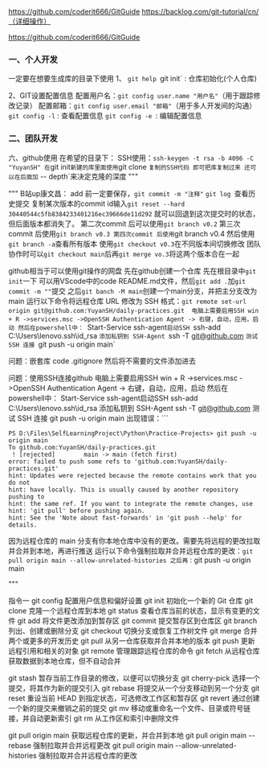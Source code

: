 https://github.com/coderit666/GitGuide
https://backlog.com/git-tutorial/cn/（详细操作）


https://github.com/coderit666/GitGuide
### 一、个人开发
一定要在想要生成库的目录下使用
1、
`git help
`git init` : 仓库初始化(个人仓库)

2、GIT设置配置信息
配置用户名：`git config user.name "用户名"`（用于跟踪修改记录）
配置邮箱：`git config user.email "邮箱"`（用于多人开发间的沟通）
`git config -l` : 查看配置信息
`git config -e `: 编辑配置信息

### 二、团队开发

六、github使用
在希望的目录下：
 SSH使用：`ssh-keygen -t rsa -b 4096 -C "YuyanSH"
在`git init`新建的库里面使用`git clone `复制的SSH代码 即可把库复制过来
还可以在后面加` -- depth`来决定克隆的深度
"""

"""
B站up康文昌：
add 前一定要保存，`git commit -m "注释"`
`git log `查看历史提交
复制某次版本的commit id输入`git reset --hard 30440544c5fb8384233401216ec39666de11d292`
就可以回退到这次提交时的状态，但后面版本都消失了。
第二次commit 后可以使用`git branch v0.2`
第三次commit 后使用`git branch v0.3
第四次commit 后使用`git branch v0.4
然后使用`git branch -a`查看所有版本
使用`git checkout v0.3`在不同版本间切换修改
团队协作时可以`git checkout main`后再`git merge vo.3`将这两个版本合在一起

github相当于可以使用git操作的网盘
先在github创建一个仓库
先在根目录中`git init`一下
可以用VScode中的code README.md文件，然后`git add .`加`git commit -m ""`提交
之后`git banch -M main`创建一个main分支，并把主分支改为main
运行以下命令将远程仓库 URL 修改为 SSH 格式：`git remote set-url origin git@github.com:YuyanSH/daily-practices.git 
电脑上需要启用SSH
win + R ->services.msc ->OpenSSH Authentication Agent -> 右键，自动，应用，启动
然后在powershell中：
`Start-Service ssh-agent`启动SSH
`ssh-add C:\Users\lenovo\.ssh\id_rsa `添加私钥到 SSH-Agent
`ssh -T git@github.com `测试 SSH 连接
`git push -u origin main`

问题：嵌套库
code .gitignore
然后将不需要的文件添加进去

问题：使用SSH连接github
电脑上需要启用SSH
win + R ->services.msc ->OpenSSH Authentication Agent -> 右键，自动，应用，启动
然后在powershell中：
Start-Service ssh-agent启动SSH
ssh-add C:\Users\lenovo\.ssh\id_rsa 添加私钥到 SSH-Agent
ssh -T git@github.com 测试 SSH 连接
git push -u origin main
出现错误：```
```
PS D:\Files\SelfLearningProject\Python\Practice-Projects> git push -u origin main
To github.com:YuyanSH/daily-practices.git
 ! [rejected]        main -> main (fetch first)
error: failed to push some refs to 'github.com:YuyanSH/daily-practices.git'
hint: Updates were rejected because the remote contains work that you do not
hint: have locally. This is usually caused by another repository pushing to
hint: the same ref. If you want to integrate the remote changes, use
hint: 'git pull' before pushing again.
hint: See the 'Note about fast-forwards' in 'git push --help' for details.

```
因为远程仓库的 main 分支有你本地仓库中没有的更改。需要先将远程的更改拉取并合并到本地，再进行推送
运行以下命令强制拉取并合并远程仓库的更改：`git pull origin main --allow-unrelated-histories
之后再：`git push -u origin main




"""


指令一
git config	配置用户信息和偏好设置
git init	初始化一个新的 Git 仓库
git clone	克隆一个远程仓库到本地
git status	查看仓库当前的状态，显示有变更的文件
git add	将文件更改添加到暂存区
git commit	提交暂存区到仓库区
git branch	列出、创建或删除分支
git checkout	切换分支或恢复工作树文件
git merge	合并两个或更多的开发历史
git pull	从另一仓库获取并合并本地的版本
git push	更新远程引用和相关的对象
git remote	管理跟踪远程仓库的命令
git fetch	从远程仓库获取数据到本地仓库，但不自动合并

git stash	暂存当前工作目录的修改，以便可以切换分支
git cherry-pick	选择一个提交，将其作为新的提交引入
git rebase	将提交从一个分支移动到另一个分支
git reset	重设当前 HEAD 到指定状态，可选修改工作区和暂存区
git revert	通过创建一个新的提交来撤销之前的提交
git mv	移动或重命名一个文件、目录或符号链接，并自动更新索引
git rm	从工作区和索引中删除文件

git pull origin main 获取远程仓库的更新，并合并到本地
git pull origin main --rebase 强制拉取并合并远程更改
git pull origin main --allow-unrelated-histories 强制拉取并合并远程仓库的更改












